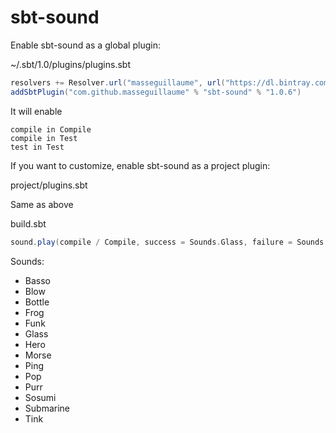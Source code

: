 # sbt-sound

Enable sbt-sound as a global plugin:

~/.sbt/1.0/plugins/plugins.sbt

```scala
resolvers += Resolver.url("masseguillaume", url("https://dl.bintray.com/masseguillaume/sbt-plugins"))(Resolver.ivyStylePatterns)
addSbtPlugin("com.github.masseguillaume" % "sbt-sound" % "1.0.6")
```

It will enable

```
compile in Compile
compile in Test
test in Test
```

If you want to customize, enable sbt-sound as a project plugin:

project/plugins.sbt

Same as above

build.sbt

```scala
sound.play(compile / Compile, success = Sounds.Glass, failure = Sounds.Basso)
```

Sounds:

* Basso
* Blow
* Bottle
* Frog
* Funk
* Glass
* Hero
* Morse
* Ping
* Pop
* Purr
* Sosumi
* Submarine
* Tink
